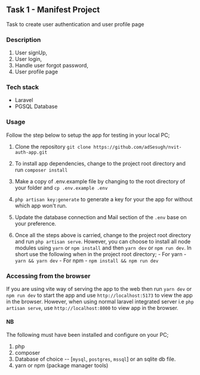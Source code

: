 ## Task 1 - Manifest Project
Task to create user authentication and user profile page

### Description

1. User signUp, 
2. User login,
3. Handle user forgot password, 
4. User profile page

### Tech stack

- Laravel
- PGSQL Database

### Usage
Follow the step below to setup the app for testing in your local PC;

1. Clone the repository `git clone https://github.com/adSesugh/nvit-auth-app.git`

2. To install app dependencies, change to the project root directory and run `composer install`

3. Make a copy of .env.example file by changing to the root directory of your folder and `cp .env.example .env`

4. `php artisan key:generate` to generate a key for your the app for without which app won't run.

5. Update the database connection and Mail section of the `.env` base on your preference.

6. Once all the steps above is carried, change to the project root directory and run `php artisan serve`. 
    However, you can choose to install all node modules using `yarn` or `npm install` and then `yarn dev` or `npm run dev`. In short use the following when in the project root directory;
        - For yarn - `yarn && yarn dev`
        - For npm - `npm install && npm run dev`

### Accessing from the browser

If you are using vite way of serving the app to the web then run `yarn dev` or `npm run dev` to start the app and use `http://localhost:5173` to view the app in the browser. However, when using normal laravel integrated server i.e `php artisan serve`, use `http://localhost:8000` to view app in the browser. 

#### NB
The following must have been installed and configure on your PC;
1. php
2. composer
3. Database of choice -- [`mysql`, `postgres`, `mssql`] or an sqlite db file.
4. yarn or npm (package manager tools)

